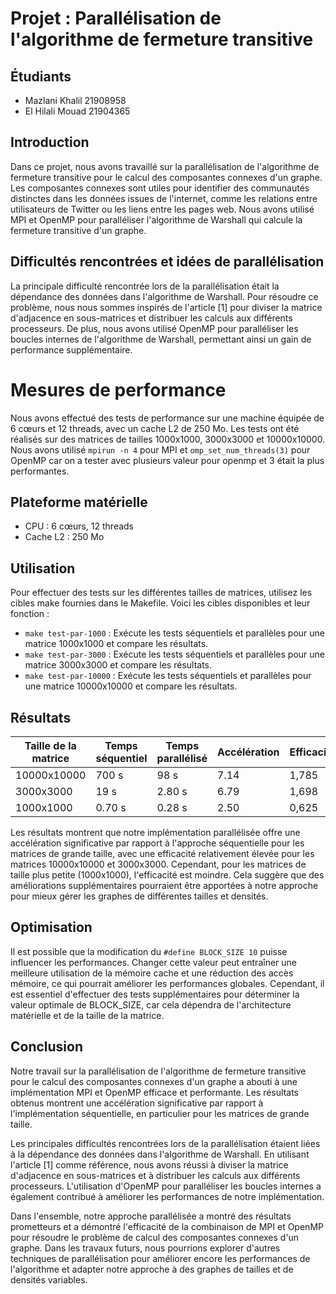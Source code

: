 # Projet : Parallélisation de l'algorithme de fermeture transitive

## Étudiants
- Mazlani Khalil  21908958
- El Hilali Mouad 21904365

## Introduction

Dans ce projet, nous avons travaillé sur la parallélisation de l'algorithme de fermeture transitive pour le calcul des composantes connexes d'un graphe. Les composantes connexes sont utiles pour identifier des communautés distinctes dans les données issues de l'internet, comme les relations entre utilisateurs de Twitter ou les liens entre les pages web. Nous avons utilisé MPI et OpenMP pour paralléliser l'algorithme de Warshall qui calcule la fermeture transitive d'un graphe.

## Difficultés rencontrées et idées de parallélisation

La principale difficulté rencontrée lors de la parallélisation était la dépendance des données dans l'algorithme de Warshall. Pour résoudre ce problème, nous nous sommes inspirés de l'article [1] pour diviser la matrice d'adjacence en sous-matrices et distribuer les calculs aux différents processeurs. De plus, nous avons utilisé OpenMP pour paralléliser les boucles internes de l'algorithme de Warshall, permettant ainsi un gain de performance supplémentaire.

# Mesures de performance

Nous avons effectué des tests de performance sur une machine équipée de 6 cœurs et 12 threads, avec un cache L2 de 250 Mo. Les tests ont été réalisés sur des matrices de tailles 1000x1000, 3000x3000 et 10000x10000. Nous avons utilisé `mpirun -n 4` pour MPI et `omp_set_num_threads(3)` pour OpenMP car on a tester avec plusieurs valeur pour openmp et 3 était la plus performantes.

## Plateforme matérielle

* CPU : 6 cœurs, 12 threads
* Cache L2 : 250 Mo

## Utilisation
 Pour effectuer des tests sur les différentes tailles de matrices, utilisez les cibles make fournies dans le Makefile. Voici les cibles disponibles et leur fonction :

* `make test-par-1000` : Exécute les tests séquentiels et parallèles pour une matrice 1000x1000 et compare les résultats.
* `make test-par-3000` : Exécute les tests séquentiels et parallèles pour une matrice 3000x3000 et compare les résultats.
* `make test-par-10000` : Exécute les tests séquentiels et parallèles pour une matrice 10000x10000 et compare les résultats.


## Résultats

| Taille de la matrice | Temps séquentiel | Temps parallélisé | Accélération | Efficacité |
| -------------------- | ---------------- | ----------------- | ------------ | ---------- |
| 10000x10000          | 700 s            | 98 s              | 7.14         | 1,785      |
| 3000x3000            | 19 s             | 2.80 s            | 6.79         | 1,698      |
| 1000x1000            | 0.70 s           | 0.28 s            | 2.50         | 0,625      |

Les résultats montrent que notre implémentation parallélisée offre une accélération significative par rapport à l'approche séquentielle pour les matrices de grande taille, avec une efficacité relativement élevée pour les matrices 10000x10000 et 3000x3000. Cependant, pour les matrices de taille plus petite (1000x1000), l'efficacité est moindre. Cela suggère que des améliorations supplémentaires pourraient être apportées à notre approche pour mieux gérer les graphes de différentes tailles et densités.

## Optimisation
Il est possible que la modification du `#define BLOCK_SIZE 10` puisse influencer les performances. Changer cette valeur peut entraîner une meilleure utilisation de la mémoire cache et une réduction des accès mémoire, ce qui pourrait améliorer les performances globales. Cependant, il est essentiel d'effectuer des tests supplémentaires pour déterminer la valeur optimale de BLOCK_SIZE, car cela dépendra de l'architecture matérielle et de la taille de la matrice.


## Conclusion

Notre travail sur la parallélisation de l'algorithme de fermeture transitive pour le calcul des composantes connexes d'un graphe a abouti à une implémentation MPI et OpenMP efficace et performante. Les résultats obtenus montrent une accélération significative par rapport à l'implémentation séquentielle, en particulier pour les matrices de grande taille.

Les principales difficultés rencontrées lors de la parallélisation étaient liées à la dépendance des données dans l'algorithme de Warshall. En utilisant l'article [1] comme référence, nous avons réussi à diviser la matrice d'adjacence en sous-matrices et à distribuer les calculs aux différents processeurs. L'utilisation d'OpenMP pour paralléliser les boucles internes a également contribué à améliorer les performances de notre implémentation.

Dans l'ensemble, notre approche parallélisée a montré des résultats prometteurs et a démontré l'efficacité de la combinaison de MPI et OpenMP pour résoudre le problème de calcul des composantes connexes d'un graphe. Dans les travaux futurs, nous pourrions explorer d'autres techniques de parallélisation pour améliorer encore les performances de l'algorithme et adapter notre approche à des graphes de tailles et de densités variables.
